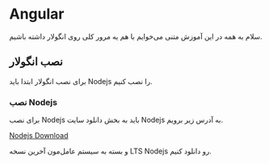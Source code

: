 # Angular

سلام به همه در این آموزش متنی می‌خوایم با هم یه مرور کلی روی انگولار داشته باشیم.

## نصب انگولار

برای نصب انگولار ابتدا باید Nodejs را نصب کنیم.

### نصب Nodejs

برای نصب Nodejs باید به بخش دانلود سایت Nodejs به آدرس زیر برویم.

[Nodejs Download](https://nodejs.org/en/download)

و بسته به سیستم عامل‌مون آخرین نسخه LTS Nodejs رو دانلود کنیم.